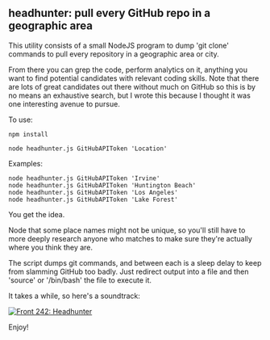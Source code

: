 headhunter: pull every GitHub repo in a geographic area
------

This utility consists of a small NodeJS program to dump 'git clone'
commands to pull every repository in a geographic area or city.

From there you can grep the code, perform analytics on it, anything you
want to find potential candidates with relevant coding skills. Note that
there are lots of great candidates out there without much on GitHub so
this is by no means an exhaustive search, but I wrote this because I
thought it was one interesting avenue to pursue.

To use:

    npm install

    node headhunter.js GitHubAPIToken 'Location'

Examples:

    node headhunter.js GitHubAPIToken 'Irvine'
    node headhunter.js GitHubAPIToken 'Huntington Beach'
    node headhunter.js GitHubAPIToken 'Los Angeles'
    node headhunter.js GitHubAPIToken 'Lake Forest'

You get the idea.

Node that some place names might not be unique, so you'll still have to
more deeply research anyone who matches to make sure they're actually where
you think they are.

The script dumps git commands, and between each is a sleep delay to keep from
slamming GitHub too badly. Just redirect output into a file and then 'source'
or '/bin/bash' the file to execute it.

It takes a while, so here's a soundtrack:

[![Front 242: Headhunter](http://img.youtube.com/vi/m1cRGVaJF7Y/0.jpg)](http://www.youtube.com/watch?v=m1cRGVaJF7Y)

Enjoy!
